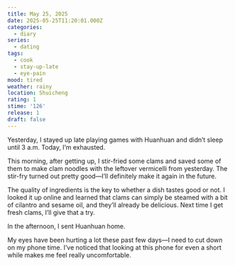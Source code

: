 ```yaml
---
title: May 25, 2025
date: 2025-05-25T11:20:01.000Z
categories:
  - diary
series:
  - dating
tags:
  - cook
  - stay-up-late
  - eye-pain
mood: tired
weather: rainy
location: Shuicheng
rating: 1
stime: '126'
release: 1
draft: false
---
```


Yesterday, I stayed up late playing games with Huanhuan and didn’t sleep until 3 a.m. Today, I’m exhausted.  

This morning, after getting up, I stir-fried some clams and saved some of them to make clam noodles with the leftover vermicelli from yesterday. The stir-fry turned out pretty good—I’ll definitely make it again in the future.  

The quality of ingredients is the key to whether a dish tastes good or not. I looked it up online and learned that clams can simply be steamed with a bit of cilantro and sesame oil, and they’ll already be delicious. Next time I get fresh clams, I’ll give that a try.  

In the afternoon, I sent Huanhuan home.  

My eyes have been hurting a lot these past few days—I need to cut down on my phone time. I’ve noticed that looking at this phone for even a short while makes me feel really uncomfortable. 